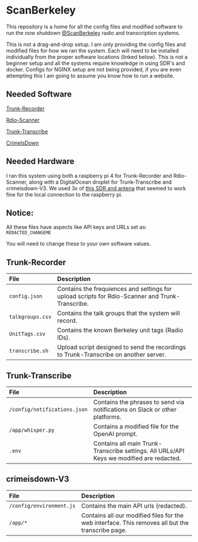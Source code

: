 # ScanBerkeley

This repository is a home for all the config files and modified software to run the now shutdown [@ScanBerkeley](https://twitter.com/ScanBerkeley) radio and transcription systems.

This is not a drag-and-drop setup. I am only providing the config files and modified files for how we ran the system. Each will need to be installed individually from the proper software locations (linked below). This is not a beginner setup and all the systems require knowledge in using SDR's and docker. Configs for NGINX setup are not being provided, if you are even attempting this I am going to assume you know how to run a website.
## Needed Software

[Trunk-Recorder](https://github.com/robotastic/trunk-recorder)

[Rdio-Scanner](https://github.com/chuot/rdio-scanner)

[Trunk-Transcribe](https://github.com/CrimeIsDown/trunk-transcribe)

[CrimeIsDown](https://github.com/CrimeIsDown/crimeisdown-v3)

## Needed Hardware

I ran this system using both a raspberry pi 4 for Trunk-Recorder and Rdio-Scanner, along with a DigitalOcean droplet for Trunk-Transcribe and crimeisdown-V3. We used 3x of [this SDR and antena](https://www.amazon.com/dp/B01GDN1T4S) that seemed to work fine for the local connection to the raspberry pi.

## Notice:
All these files have aspects like API keys and URLs set as: `REDACTED_CHANGEME`

You will need to change these to your own software values.



## Trunk-Recorder    

| File | Description                |
| :-------- | :------------------------- |
| `config.json` | Contains the frequiences and settings for upload scripts for Rdio-Scanner and Trunk-Transcribe. |
| `talkgroups.csv` | Contains the talk groups that the system will record. |
| `UnitTags.csv` | Contains the known Berkeley unit tags (Radio IDs). |
| `transcribe.sh` | Upload script designed to send the recordings to Trunk-Transcribe on another server. |

## Trunk-Transcribe   

| File | Description                |
| :-------- | :------------------------- |
| `/config/notifications.json` | Contains the phrases to send via notifications on Slack or other platforms. |
| `/app/whisper.py` | Contains a modified file for the OpenAI prompt. |
| `.env` | Contains all main Trunk-Transcribe settings. All URLs/API Keys we modified are redacted. |


## crimeisdown-V3   

| File | Description                |
| :-------- | :------------------------- |
| `/config/environment.js` | Contains the main API urls (redacted). |
| `/app/*` | Contains all our modified files for the web interface. This removes all but the transcribe page. |
